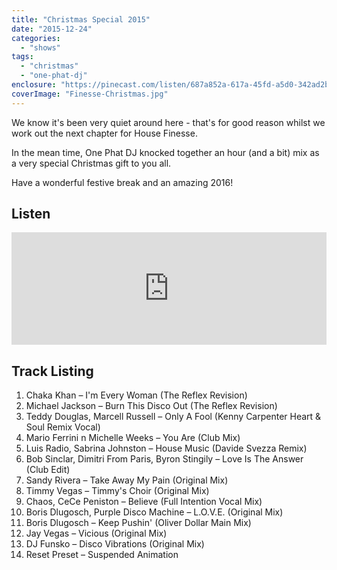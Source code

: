 ```yaml
---
title: "Christmas Special 2015"
date: "2015-12-24"
categories: 
  - "shows"
tags: 
  - "christmas"
  - "one-phat-dj"
enclosure: "https://pinecast.com/listen/687a852a-617a-45fd-a5d0-342ad2b26697.mp3 96441744 audio/mpeg "
coverImage: "Finesse-Christmas.jpg"
---
```


We know it's been very quiet around here - that's for good reason whilst we work out the next chapter for House Finesse.

In the mean time, One Phat DJ knocked together an hour (and a bit) mix as a very special Christmas gift to you all.

Have a wonderful festive break and an amazing 2016!

## Listen

<iframe src="https://www.mixcloud.com/widget/iframe/?embed_type=widget_standard&amp;embed_uuid=e6364761-4eb4-4fd3-8ab5-a0d2bf09b2c4&amp;feed=https%3A%2F%2Fwww.mixcloud.com%2Fonephatdj%2Fchristmas-special-2015%2F&amp;hide_cover=1&amp;hide_tracklist=1&amp;light=1&amp;replace=0" width="100%" height="180" frameborder="0"></iframe>

## Track Listing

1. Chaka Khan – I'm Every Woman (The Reflex Revision)
2. Michael Jackson – Burn This Disco Out (The Reflex Revision)
3. Teddy Douglas, Marcell Russell – Only A Fool (Kenny Carpenter Heart & Soul Remix Vocal)
4. Mario Ferrini n Michelle Weeks – You Are (Club Mix)
5. Luis Radio, Sabrina Johnston – House Music (Davide Svezza Remix)
6. Bob Sinclar, Dimitri From Paris, Byron Stingily – Love Is The Answer (Club Edit)
7. Sandy Rivera – Take Away My Pain (Original Mix)
8. Timmy Vegas – Timmy's Choir (Original Mix)
9. Chaos, CeCe Peniston – Believe (Full Intention Vocal Mix)
10. Boris Dlugosch, Purple Disco Machine – L.O.V.E. (Original Mix)
11. Boris Dlugosch – Keep Pushin' (Oliver Dollar Main Mix)
12. Jay Vegas – Vicious (Original Mix)
13. DJ Funsko – Disco Vibrations (Original Mix)
14. Reset Preset – Suspended Animation
